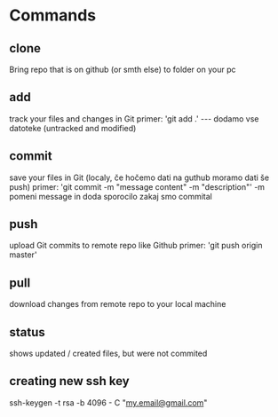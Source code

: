 # Commands
## clone
Bring repo that is on github (or smth else) to folder on your pc
## add
track your files and changes in Git
primer: 'git add .' --- dodamo vse datoteke (untracked and modified)
## commit
save your files in Git (localy, če hočemo dati na guthub moramo dati še push)
primer: 'git commit -m "message content" -m "description"' -m pomeni message in doda sporocilo zakaj smo commital
## push
upload Git commits to remote repo like Github
primer: 'git push origin master'
## pull
download changes from remote repo to your local machine
## status
shows updated / created files, but were not commited

## creating new ssh key
ssh-keygen -t rsa -b 4096 - C "my.email@gmail.com" 